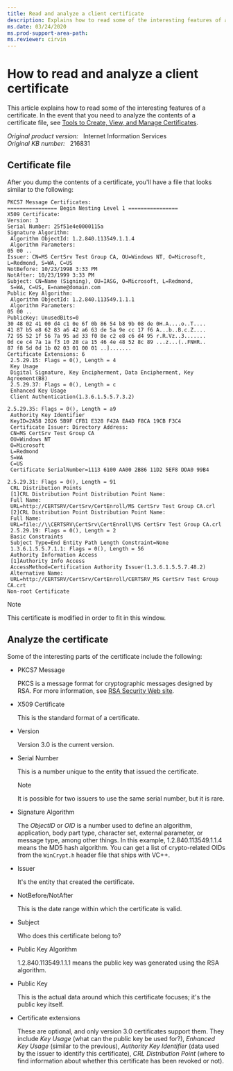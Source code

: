 ```yaml
---
title: Read and analyze a client certificate
description: Explains how to read some of the interesting features of a certificate.
ms.date: 03/24/2020
ms.prod-support-area-path:
ms.reviewer: cirvin
---
```

# How to read and analyze a client certificate

This article explains how to read some of the interesting features of a certificate. In the event that you need to analyze the contents of a certificate file, see [Tools to Create, View, and Manage Certificates](/windows/win32/seccrypto/tools-to-create-view-and-manage-certificates).

_Original product version:_ &nbsp;  Internet Information Services  
_Original KB number:_ &nbsp; 216831

## Certificate file

After you dump the contents of a certificate, you'll have a file that looks similar to the following:

```console
PKCS7 Message Certificates:
================ Begin Nesting Level 1 ================
X509 Certificate:
Version: 3
Serial Number: 25f51e4e0000115a
Signature Algorithm:
 Algorithm ObjectId: 1.2.840.113549.1.1.4
 Algorithm Parameters:
05 00 ..
Issuer: CN=MS CertSrv Test Group CA, OU=Windows NT, O=Microsoft, L=Redmond, S=WA, C=US
NotBefore: 10/23/1998 3:33 PM
NotAfter: 10/23/1999 3:33 PM
Subject: CN=Name (Signing), OU=IASG, O=Microsoft, L=Redmond, 
 S=WA, C=US, E=name@domain.com
Public Key Algorithm:
 Algorithm ObjectId: 1.2.840.113549.1.1.1
 Algorithm Parameters:
05 00 ..
PublicKey: UnusedBits=0
30 48 02 41 00 d4 c1 0e 6f 0b 86 54 b8 9b 08 de 0H.A....o..T....
41 87 b5 e8 62 83 a6 42 a6 63 de 5a 9e cc 17 f6 A...b..B.c.Z....
72 95 52 1f 56 7a 95 ad 33 f0 8e c2 e8 c6 d4 95 r.R.Vz..3.......
0d ce c4 7a 1a f3 10 28 ca 15 46 4e 48 52 8c 89 ...z...(..FNHR..
87 f8 5d 0d 1b 02 03 01 00 01 ..].......
Certificate Extensions: 6
 2.5.29.15: Flags = 0(), Length = 4
 Key Usage
 Digital Signature, Key Encipherment, Data Encipherment, Key Agreement(B8)
 2.5.29.37: Flags = 0(), Length = c
 Enhanced Key Usage
 Client Authentication(1.3.6.1.5.5.7.3.2)

2.5.29.35: Flags = 0(), Length = a9
 Authority Key Identifier
 KeyID=2A58 2026 5B9F CFB1 E328 F42A EA4D F8CA 19CB F3C4
 Certificate Issuer: Directory Address:
 CN=MS CertSrv Test Group CA
 OU=Windows NT
 O=Microsoft
 L=Redmond
 S=WA
 C=US
 Certificate SerialNumber=1113 6100 AA00 2B86 11D2 5EF8 DDA0 99B4

2.5.29.31: Flags = 0(), Length = 91
 CRL Distribution Points
 [1]CRL Distribution Point Distribution Point Name:
 Full Name:
 URL=http://CERTSRV/CertSrv/CertEnroll/MS CertSrv Test Group CA.crl
 [2]CRL Distribution Point Distribution Point Name: 
 Full Name: 
 URL=file://\\CERTSRV\CertSrv\CertEnroll\MS CertSrv Test Group CA.crl 
 2.5.29.19: Flags = 0(), Length = 2
 Basic Constraints
 Subject Type=End Entity Path Length Constraint=None 
 1.3.6.1.5.5.7.1.1: Flags = 0(), Length = 56
 Authority Information Access
 [1]Authority Info Access 
 AccessMethod=Certification Authority Issuer(1.3.6.1.5.5.7.48.2) 
 Alternative Name:
 URL=http://CERTSRV/CertSrv/CertEnroll/CERTSRV_MS CertSrv Test Group CA.crt 
Non-root Certificate
```

> [!NOTE]
> This certificate is modified in order to fit in this window.

## Analyze the certificate

Some of the interesting parts of the certificate include the following:

- PKCS7 Message

    PKCS is a message format for cryptographic messages designed by RSA. For more information, see [RSA Security Web site](https://www.rsa.com/rsalabs/node.asp?id=2124).
- X509 Certificate

    This is the standard format of a certificate.
- Version

    Version 3.0 is the current version.
- Serial Number

    This is a number unique to the entity that issued the certificate.

    > [!NOTE]
    > It is possible for two issuers to use the same serial number, but it is rare.
- Signature Algorithm

    The *ObjectID* or *OID* is a number used to define an algorithm, application, body part type, character set, external parameter, or message type, among other things. In this example, 1.2.840.113549.1.1.4 means the MD5 hash algorithm. You can get a list of crypto-related OIDs from the `WinCrypt.h` header file that ships with VC++.
- Issuer

    It's the entity that created the certificate.
- NotBefore/NotAfter

    This is the date range within which the certificate is valid.
- Subject

    Who does this certificate belong to?
- Public Key Algorithm

    1.2.840.113549.1.1.1 means the public key was generated using the RSA algorithm.
- Public Key

    This is the actual data around which this certificate focuses; it's the public key itself.
- Certificate extensions

    These are optional, and only version 3.0 certificates support them. They include *Key Usage* (what can the public key be used for?), *Enhanced Key Usage* (similar to the previous), *Authority Key Identifier* (data used by the issuer to identify this certificate), *CRL Distribution Point* (where to find information about whether this certificate has been revoked or not).
